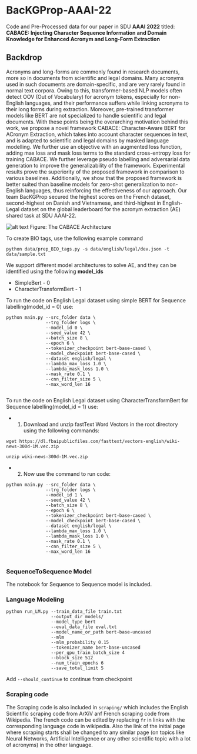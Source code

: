 # BacKGProp-AAAI-22
Code and Pre-Processed data for our paper in SDU **AAAI 2022** titled: **CABACE: Injecting Character Sequence Information and Domain Knowledge for Enhanced Acronym and Long-Form Extraction**

## Backdrop
Acronyms and long-forms are commonly found in research
documents, more so in documents from scientific and legal domains. Many acronyms used in such documents are
domain-specific, and are very rarely found in normal text
corpora. Owing to this, transformer-based NLP models often detect OOV (Out of Vocabulary) for acronym tokens, especially for non-English languages, and their performance
suffers while linking acronyms to their long forms during
extraction. Moreover, pre-trained transformer models like
BERT are not specialized to handle scientific and legal documents. With these points being the overarching motivation
behind this work, we propose a novel framework CABACE:
Character-Aware BERT for ACronym Extraction, which
takes into account character sequences in text, and is adapted
to scientific and legal domains by masked language modelling. We further use an objective with an augmented loss
function, adding max loss and mask loss terms to the standard cross-entropy loss for training CABACE. We further
leverage pseudo labelling and adversarial data generation
to improve the generalizability of the framework. Experimental results prove the superiority of the proposed framework in comparison to various baselines. Additionally, we
show that the proposed framework is better suited than baseline models for zero-shot generalization to non-English languages, thus reinforcing the effectiveness of our approach.
Our team BacKGProp secured the highest scores on the
French dataset, second-highest on Danish and Vietnamese,
and third-highest in English-Legal dataset on the global
leaderboard for the acronym extraction (AE) shared task at
SDU AAAI-22.
<p align="center">

![alt text](https://github.com/nitkannen/BacKGProp-AAAI-22/blob/main/images/AAAI-Figure.jpg?raw=true)
 Figure: The CABACE Architecture
  
 </p>

To create BIO tags, use the following  example command

```python data/prep_BIO_tags.py -s data/english/legal/dev.json -t   data/sample.txt```

We support different model architectures to solve AE, and they can be identified using the following **model_ids**

* SimpleBert - 0
* CharacterTransformBert - 1

To run the code on English Legal dataset using simple BERT for Sequence labelling(model_id = 0) use:

```
python main.py --src_folder data \
               --trg_folder logs \
               --model_id 0 \
               --seed_value 42 \
               --batch_size 8 \
               --epoch 6 \
               --tokenizer_checkpoint bert-base-cased \
               --model_checkpoint bert-base-cased \
               --dataset english/legal \
               --lambda_max_loss 1.0 \
               --lambda_mask_loss 1.0 \
               --mask_rate 0.1 \
               --cnn_filter_size 5 \
               --max_word_len 16
     
 ```
 
 To run the code on English Legal dataset using CharacterTransformBert for Sequence labelling(model_id = 1) use:
 
 * 1) Download and unzip fastText Word Vectors in the root directory using the following commands:
  ``` 
  wget https://dl.fbaipublicfiles.com/fasttext/vectors-english/wiki-news-300d-1M.vec.zip  
  ```
  ```
  unzip wiki-news-300d-1M.vec.zip
  ```
 * 2) Now use the command to run code:

```
python main.py --src_folder data \
               --trg_folder logs \
               --model_id 1 \
               --seed_value 42 \
               --batch_size 8 \
               --epoch 6 \
               --tokenizer_checkpoint bert-base-cased \
               --model_checkpoint bert-base-cased \
               --dataset english/legal \
               --lambda_max_loss 1.0 \
               --lambda_mask_loss 1.0 \
               --mask_rate 0.1 \
               --cnn_filter_size 5 \
               --max_word_len 16
     
 ```
 ### SequenceToSequence Model
 
 The notebook for Sequence to Sequence model is included.
 
 ### Language Modeling
 
 ```
 python run_LM.py --train_data_file train.txt
                  --output_dir models/
                  --model_type bert
                  --eval_data_file eval.txt
                  --model_name_or_path bert-base-uncased
                  --mlm
                  --mlm_probability 0.15
                  --tokenizer_name bert-base-uncased
                  --per_gpu_train_batch_size 4
                  --block_size 512
                  --num_train_epochs 6
                  --save_total_limit 5
 ```
 Add `--should_continue` to continue from checkpoint
 
 ### Scraping code
 
 The Scraping code is also included in `scraping/` which includes the English Scientific scraping code from ArXiV anf French scraping code from Wikipedia. The french code can be edited by replacing `fr` in links with the corresponding language code in wikipedia. Also the link of the initial page where scraping starts shall be changed to any similar page (on topics like Neural Networks, Artificial Intelligence or any other scientific topic with a lot of acronyms) in the other language.

